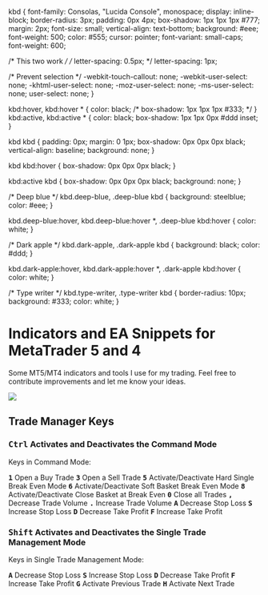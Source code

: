 kbd {
  font-family: Consolas, "Lucida Console", monospace;
  display: inline-block;
  border-radius: 3px;
  padding: 0px 4px;
  box-shadow: 1px 1px 1px #777;
  margin: 2px;
  font-size: small;
  vertical-align: text-bottom;
  background: #eee;
  font-weight: 500;
  color: #555;
  cursor: pointer;
  font-variant: small-caps;
  font-weight: 600;

  /* This two work */
  /* letter-spacing: 0.5px; */
  letter-spacing: 1px;


  /* Prevent selection */
  -webkit-touch-callout: none;
  -webkit-user-select: none;
  -khtml-user-select: none;
  -moz-user-select: none;
  -ms-user-select: none;
  user-select: none;
}

kbd:hover, kbd:hover * {
  color: black;
  /* box-shadow: 1px 1px 1px #333; */
}
kbd:active, kbd:active * {
  color: black;
  box-shadow: 1px 1px 0px #ddd inset;
}

kbd kbd {
  padding: 0px;
  margin: 0 1px;
  box-shadow: 0px 0px 0px black;
  vertical-align: baseline;
  background: none;
}

kbd kbd:hover {
  box-shadow: 0px 0px 0px black;
}

kbd:active kbd {
  box-shadow: 0px 0px 0px black;
  background: none;
}

/* Deep blue */
kbd.deep-blue, .deep-blue kbd {
  background: steelblue;
  color: #eee;
}

kbd.deep-blue:hover, kbd.deep-blue:hover *, .deep-blue kbd:hover {
  color: white;
}

/* Dark apple */
kbd.dark-apple, .dark-apple kbd {
  background: black;
  color: #ddd;
}

kbd.dark-apple:hover, kbd.dark-apple:hover *, .dark-apple kbd:hover {
  color: white;
}

/* Type writer */
kbd.type-writer, .type-writer kbd {
  border-radius: 10px;
  background: #333;
  color: white;
}





# Indicators and EA Snippets for MetaTrader 5 and 4
Some MT5/MT4 indicators and tools I use for my trading. Feel free to contribute improvements and let me know your ideas.

[![](http://img.youtube.com/vi/1ea2rmEVieE/maxresdefault.jpg)](http://www.youtube.com/watch?v=1ea2rmEVieE "MetaTrader 5 Trading Tools")


## Trade Manager Keys


### <kbd>Ctrl</kbd> Activates and Deactivates the Command Mode

   Keys in Command Mode:
   
   **<kbd>1</kbd>** Open a Buy Trade
   **<kbd>3</kbd>** Open a Sell Trade
   **<kbd>5</kbd>** Activate/Deactivate Hard Single Break Even Mode
   **<kbd>6</kbd>** Activate/Deactivate Soft Basket Break Even Mode
   **<kbd>8</kbd>** Activate/Deactivate Close Basket at Break Even
   **<kbd>0</kbd>** Close all Trades
   **<kbd>,</kbd>** Decrease Trade Volume
   **<kbd>.</kbd>** Increase Trade Volume
   **<kbd>A</kbd>** Decrease Stop Loss
   **<kbd>S</kbd>** Increase Stop Loss
   **<kbd>D</kbd>** Decrease Take Profit
   **<kbd>F</kbd>** Increase Take Profit
   
   
### <kbd>Shift</kbd> Activates and Deactivates the Single Trade Management Mode

   Keys in Single Trade Management Mode:

   **<kbd>A</kbd>** Decrease Stop Loss
   **<kbd>S</kbd>** Increase Stop Loss
   **<kbd>D</kbd>** Decrease Take Profit
   **<kbd>F</kbd>** Increase Take Profit
   **<kbd>G</kbd>** Activate Previous Trade
   **<kbd>H</kbd>** Activate Next Trade

